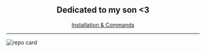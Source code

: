 <div align="center">
<h2> Dedicated to my son <3 </h2>
<a href="https://github.com/CatAssistant/Cat/wiki"> Installation & Commands </a>
</div>
 
***
  
![repo card](https://user-images.githubusercontent.com/113664725/200669826-835cca01-10a5-40ba-91d3-b9a3fd8c3a5f.png)
